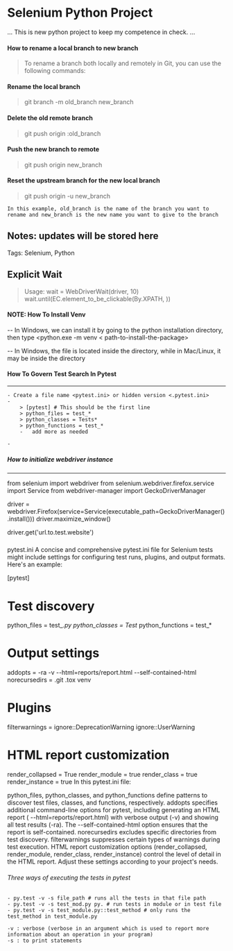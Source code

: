# Selenium Python Project

...
This is new python project to keep my competence in check.
...

#### How to rename a local branch to new branch

> To rename a branch both locally and remotely in Git, you can use the following commands:

#### Rename the local branch

> git branch -m old_branch new_branch

#### Delete the old remote branch

> git push origin :old_branch

#### Push the new branch to remote

> git push origin new_branch

#### Reset the upstream branch for the new local branch

> git push origin -u new_branch

`In this example, old_branch is the name of the branch you want to rename and new_branch is the new name you want to give to the branch`

Notes: updates will be stored here
----------------------------------
Tags: Selenium, Python

Explicit Wait
-------------
> Usage:
> wait = WebDriverWait(driver, 10)
> wait.until(EC.element_to_be_clickable(By.XPATH, <locator>))

#### NOTE: How To Install Venv

-- In Windows, we can install it by going to the python installation directory, then type <python.exe -m venv <
path-to-install-the-package>

-- In Windows, the <activate> file is located inside the <Scripts> directory, while in Mac/Linux, it may be inside
the <bin> directory


#### How To Govern Test Search In Pytest
-------------------------------------

    - Create a file name <pytest.ini> or hidden version <.pytest.ini>
    - 
        > [pytest] # This should be the first line
        > python_files = test_*
        > python_classes = Tests*
        > python_functions = test_*
        -   add more as needed 

    - 

##### How to initialize webdriver instance
-----------------------------------
from selenium import webdriver
from selenium.webdriver.firefox.service import Service
from webdriver-manager import GeckoDriverManager

driver = webdriver.Firefox(service=Service(executable_path=GeckoDriverManager().install()))
driver.maximize_window()

driver.get('url.to.test.website')

#####   

pytest.ini
A concise and comprehensive pytest.ini file for Selenium tests might include settings for configuring test runs,
plugins, and output formats. Here's an example:

[pytest]

# Test discovery

python_files = test_*.py
python_classes = Test*
python_functions = test_*

# Output settings

addopts = -ra -v --html=reports/report.html --self-contained-html
norecursedirs = .git .tox venv

# Plugins

filterwarnings =
ignore::DeprecationWarning
ignore::UserWarning

# HTML report customization

render_collapsed = True
render_module = true
render_class = true
render_instance = true
In this pytest.ini file:

python_files, python_classes, and python_functions define patterns to discover test files, classes, and functions,
respectively.
addopts specifies additional command-line options for pytest, including generating an HTML report (
--html=reports/report.html) with verbose output (-v) and showing all test results (-ra). The --self-contained-html
option ensures that the report is self-contained.
norecursedirs excludes specific directories from test discovery.
filterwarnings suppresses certain types of warnings during test execution.
HTML report customization options (render_collapsed, render_module, render_class, render_instance) control the level of
detail in the HTML report.
Adjust these settings according to your project's needs.

###### Three ways of executing the tests in pytest

    - py.test -v -s file_path # runs all the tests in that file path
    - py.test -v -s test_mod.py py. # run tests in module or in test file
    - py.test -v -s test_module.py::test_method # only runs the test_method in test_module.py

    -v : verbose (verbose in an argument which is used to report more information about an operation in your program)
    -s : to print statements

